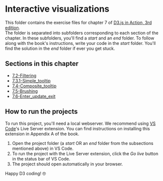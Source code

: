 # Interactive visualizations
This folder contains the exercise files for chapter 7 of [D3.js in Action, 3rd edition](https://www.manning.com/books/d3js-in-action-third-edition).
</br>
The folder is separated into subfolders corresponding to each section of the chapter. In these subfolders, you'll find a *start* and an *end* folder. To follow along with the book's instructions, write your code in the *start* folder. You'll find the solution in the *end* folder if ever you get stuck.

## Sections in this chapter
* [7.2-Filtering](https://github.com/d3js-in-action-third-edition/code-files/tree/main/chapter_07/7.2-Filtering)
* [7.3.1-Simple_tooltip](https://github.com/d3js-in-action-third-edition/code-files/tree/main/chapter_07/7.3.1-Simple_tooltip)
* [7.4-Composite_tooltip](https://github.com/d3js-in-action-third-edition/code-files/tree/main/chapter_07/7.4-Composite_tooltip)
* [7.5-Brushing](https://github.com/d3js-in-action-third-edition/code-files/tree/main/chapter_07/7.5-Brushing)
* [7.6-Enter_update_exit](https://github.com/d3js-in-action-third-edition/code-files/tree/main/chapter_07/7.6-Enter_update_exit)

## How to run the projects
To run this project, you'll need a local webserver. We recommend using [VS Code](https://code.visualstudio.com/)'s Live Server extension. You can find instructions on installing this extension in Appendix A of the book.
1. Open the project folder (a *start* OR an *end* folder from the subsections mentioned above) in VS Code.
2. To run the project with the Live Server extension, click the *Go live* button in the status bar of VS Code.
3. The project should open automatically in your browser.

Happy D3 coding! 🤓